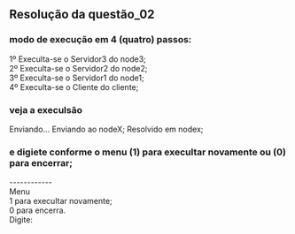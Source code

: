 ## Resolução da questão_02
### modo de execução em 4 (quatro) passos:
1º Execulta-se o Servidor3 do node3; <br>
2º Execulta-se o Servidor2 do node2; <br>
3º Execulta-se o Servidor1 do node1; <br>
4º Execulta-se o Cliente do cliente; <br>

### veja a execulsão
 
Enviando...
Enviando ao nodeX;
Resolvido em nodex;

### e digiete conforme o menu (1) para execultar novamente ou (0) para encerrar;

------------ <br>
 Menu <br>
 1 para execultar novamente; <br>
 0 para encerra. <br>
Digite: 

